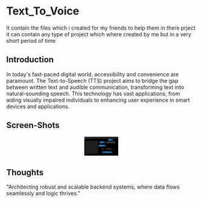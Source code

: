 # Text_To_Voice
<p>
It contain the files which i created for my friends to help them in there prject it can contain any type of project which where created by me but in a very short period of time
</p>
<h2><b>Introduction</b></h2>
<p>
In today's fast-paced digital world, accessibility and convenience are paramount. The Text-to-Speech (TTS) project aims to bridge the gap between written text and audible communication, transforming text into natural-sounding speech. This technology has vast applications, from aiding visually impaired individuals to enhancing user experience in smart devices and applications.
</p>
<h2><b>Screen-Shots</b></h2>
<p align="center">
<img style="height:50px;" src="images/sc.png" >
</p>
<h2><b>Thoughts</b></h2>
<footer>
  <p>
    "Architecting robust and scalable backend systems, where data flows seamlessly and logic thrives."
  </p>
</footer>
